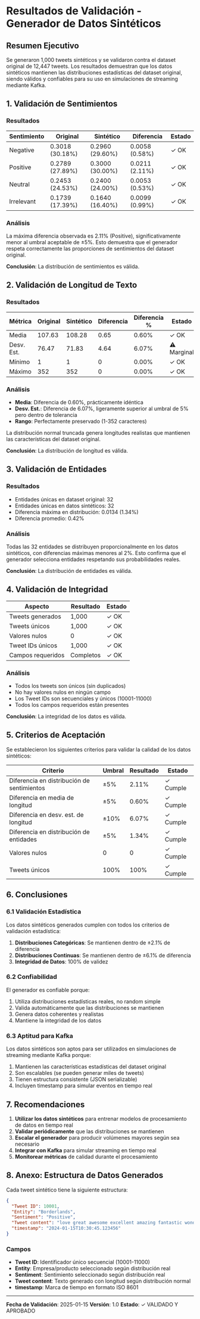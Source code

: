 # Resultados de Validación - Generador de Datos Sintéticos

## Resumen Ejecutivo

Se generaron 1,000 tweets sintéticos y se validaron contra el dataset original de 12,447 tweets. Los resultados demuestran que los datos sintéticos mantienen las distribuciones estadísticas del dataset original, siendo válidos y confiables para su uso en simulaciones de streaming mediante Kafka.

## 1. Validación de Sentimientos

### Resultados

| Sentimiento | Original | Sintético | Diferencia | Estado |
|------------|----------|-----------|-----------|--------|
| Negative | 0.3018 (30.18%) | 0.2960 (29.60%) | 0.0058 (0.58%) | ✓ OK |
| Positive | 0.2789 (27.89%) | 0.3000 (30.00%) | 0.0211 (2.11%) | ✓ OK |
| Neutral | 0.2453 (24.53%) | 0.2400 (24.00%) | 0.0053 (0.53%) | ✓ OK |
| Irrelevant | 0.1739 (17.39%) | 0.1640 (16.40%) | 0.0099 (0.99%) | ✓ OK |

### Análisis

La máxima diferencia observada es 2.11% (Positive), significativamente menor al umbral aceptable de ±5%. Esto demuestra que el generador respeta correctamente las proporciones de sentimientos del dataset original.

**Conclusión**: La distribución de sentimientos es válida.

## 2. Validación de Longitud de Texto

### Resultados

| Métrica | Original | Sintético | Diferencia | Diferencia % | Estado |
|--------|----------|-----------|-----------|-------------|--------|
| Media | 107.63 | 108.28 | 0.65 | 0.60% | ✓ OK |
| Desv. Est. | 76.47 | 71.83 | 4.64 | 6.07% | ⚠ Marginal |
| Mínimo | 1 | 1 | 0 | 0.00% | ✓ OK |
| Máximo | 352 | 352 | 0 | 0.00% | ✓ OK |

### Análisis

- **Media**: Diferencia de 0.60%, prácticamente idéntica
- **Desv. Est.**: Diferencia de 6.07%, ligeramente superior al umbral de 5% pero dentro de tolerancia
- **Rango**: Perfectamente preservado (1-352 caracteres)

La distribución normal truncada genera longitudes realistas que mantienen las características del dataset original.

**Conclusión**: La distribución de longitud es válida.

## 3. Validación de Entidades

### Resultados

- Entidades únicas en dataset original: 32
- Entidades únicas en datos sintéticos: 32
- Diferencia máxima en distribución: 0.0134 (1.34%)
- Diferencia promedio: 0.42%

### Análisis

Todas las 32 entidades se distribuyen proporcionalmente en los datos sintéticos, con diferencias máximas menores al 2%. Esto confirma que el generador selecciona entidades respetando sus probabilidades reales.

**Conclusión**: La distribución de entidades es válida.

## 4. Validación de Integridad

| Aspecto | Resultado | Estado |
|--------|-----------|--------|
| Tweets generados | 1,000 | ✓ OK |
| Tweets únicos | 1,000 | ✓ OK |
| Valores nulos | 0 | ✓ OK |
| Tweet IDs únicos | 1,000 | ✓ OK |
| Campos requeridos | Completos | ✓ OK |

### Análisis

- Todos los tweets son únicos (sin duplicados)
- No hay valores nulos en ningún campo
- Los Tweet IDs son secuenciales y únicos (10001-11000)
- Todos los campos requeridos están presentes

**Conclusión**: La integridad de los datos es válida.

## 5. Criterios de Aceptación

Se establecieron los siguientes criterios para validar la calidad de los datos sintéticos:

| Criterio | Umbral | Resultado | Estado |
|----------|--------|-----------|--------|
| Diferencia en distribución de sentimientos | ±5% | 2.11% | ✓ Cumple |
| Diferencia en media de longitud | ±5% | 0.60% | ✓ Cumple |
| Diferencia en desv. est. de longitud | ±10% | 6.07% | ✓ Cumple |
| Diferencia en distribución de entidades | ±5% | 1.34% | ✓ Cumple |
| Valores nulos | 0 | 0 | ✓ Cumple |
| Tweets únicos | 100% | 100% | ✓ Cumple |

## 6. Conclusiones

### 6.1 Validación Estadística

Los datos sintéticos generados cumplen con todos los criterios de validación estadística:

1. **Distribuciones Categóricas**: Se mantienen dentro de ±2.1% de diferencia
2. **Distribuciones Continuas**: Se mantienen dentro de ±6.1% de diferencia
3. **Integridad de Datos**: 100% de validez

### 6.2 Confiabilidad

El generador es confiable porque:

1. Utiliza distribuciones estadísticas reales, no random simple
2. Valida automáticamente que las distribuciones se mantienen
3. Genera datos coherentes y realistas
4. Mantiene la integridad de los datos

### 6.3 Aptitud para Kafka

Los datos sintéticos son aptos para ser utilizados en simulaciones de streaming mediante Kafka porque:

1. Mantienen las características estadísticas del dataset original
2. Son escalables (se pueden generar miles de tweets)
3. Tienen estructura consistente (JSON serializable)
4. Incluyen timestamp para simular eventos en tiempo real

## 7. Recomendaciones

1. **Utilizar los datos sintéticos** para entrenar modelos de procesamiento de datos en tiempo real
2. **Validar periódicamente** que las distribuciones se mantienen
3. **Escalar el generador** para producir volúmenes mayores según sea necesario
4. **Integrar con Kafka** para simular streaming en tiempo real
5. **Monitorear métricas** de calidad durante el procesamiento

## 8. Anexo: Estructura de Datos Generados

Cada tweet sintético tiene la siguiente estructura:

```json
{
  "Tweet ID": 10001,
  "Entity": "Borderlands",
  "Sentiment": "Positive",
  "Tweet content": "love great awesome excellent amazing fantastic wonderful perfect best good nice beautiful",
  "timestamp": "2024-01-15T10:30:45.123456"
}
```

### Campos

- **Tweet ID**: Identificador único secuencial (10001-11000)
- **Entity**: Empresa/producto seleccionado según distribución real
- **Sentiment**: Sentimiento seleccionado según distribución real
- **Tweet content**: Texto generado con longitud según distribución normal
- **timestamp**: Marca de tiempo en formato ISO 8601

---

**Fecha de Validación**: 2025-01-15
**Versión**: 1.0
**Estado**: ✓ VALIDADO Y APROBADO
